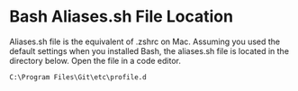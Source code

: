 # Bash Aliases.sh File Location

Aliases.sh file is the equivalent of .zshrc on Mac. Assuming you used the default settings when you installed Bash, the aliases.sh file is located in the directory below. Open the file in a code editor.

`C:\Program Files\Git\etc\profile.d`